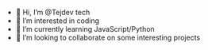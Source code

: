 - 👋 Hi, I’m @Tejdev tech
- 👀 I’m interested in coding
- 🌱 I’m currently learning JavaScript/Python
- 💞️ I’m looking to collaborate on some interesting projects

<!---
TejDev-tech/TejDev-tech is a ✨ special ✨ repository because its `README.md` (this file) appears on your GitHub profile.
You can click the Preview link to take a look at your changes.
--->
